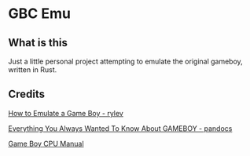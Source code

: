 # GBC Emu

## What is this
Just a little personal project attempting to emulate the original gameboy, written in Rust.

## Credits
[How to Emulate a Game Boy - rylev](https://rylev.github.io/DMG-01/public/book/introduction.html)

[Everything You Always Wanted To Know About GAMEBOY - pandocs](https://bgb.bircd.org/pandocs.htm#aboutthepandocs)

[Game Boy CPU Manual](http://marc.rawer.de/Gameboy/Docs/GBCPUman.pdf)

